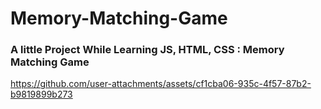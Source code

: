# Memory-Matching-Game
### A little Project While Learning JS, HTML, CSS : Memory Matching Game

https://github.com/user-attachments/assets/cf1cba06-935c-4f57-87b2-b9819899b273
